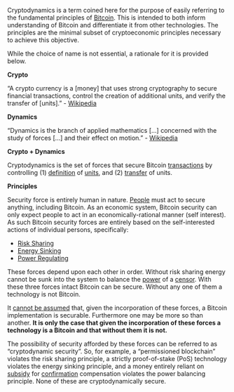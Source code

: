 Cryptodynamics is a term coined here for the purpose of easily referring to the fundamental principles of [Bitcoin](Glossary#bitcoin). This is intended to both inform understanding of Bitcoin and differentiate it from other technologies. The principles are the minimal subset of cryptoeconomic principles necessary to achieve this objective.

While the choice of name is not essential, a rationale for it is provided below.

**Crypto**

“A crypto currency is a [money] that uses strong cryptography to secure financial transactions, control the creation of additional units, and verify the transfer of [units].” - [Wikipedia](https://en.m.wikipedia.org/wiki/Cryptocurrency)

**Dynamics**

“Dynamics is the branch of applied mathematics [...] concerned with the study of forces [...] and their effect on motion.” - [Wikipedia](https://en.m.wikipedia.org/wiki/Dynamics_(mechanics))

**Crypto + Dynamics**

Cryptodynamics is the set of forces that secure Bitcoin [transactions](Glossary#transaction) by controlling (1) [definition](Glossary#validity) of [units](Glossary#unit), and (2) [transfer](Glossary#confirmation) of units.

**Principles**

Security force is entirely human in nature. [People](Glossary#person) must act to secure anything, including Bitcoin. As an economic system, Bitcoin security can only expect people to act in an economically-rational manner (self interest). As such Bitcoin security forces are entirely based on the self-interested actions of individual persons, specifically:

* [Risk Sharing](Risk-Sharing-Principle)
* [Energy Sinking](Proof-of-Stake-Fallacy)
* [Power Regulating](Censorship-Resistance-Property)

These forces depend upon each other in order. Without risk sharing energy cannot be sunk into the system to balance the [power](Glossary#power) of a [censor](Glossary#censorship). With these three forces intact Bitcoin can be secure. Without any one of them a technology is not Bitcoin.

It [cannot be assumed](Axiom-of-Resistance) that, given the incorporation of these forces, a Bitcoin implementation is securable. Furthermore one may be more so than another. **It is only the case that given the incorporation of these forces a technology is a Bitcoin and that without them it is not.**

The possibility of security afforded by these forces can be referred to as “cryptodynamic security”. So, for example, a “permissioned blockchain” violates the risk sharing principle, a strictly proof-of-stake (PoS) technology violates the energy sinking principle, and a money entirely reliant on [subsidy](Glossary#subsidy) for [confirmation](Glossary#confirmation) compensation violates the power balancing principle. None of these are cryptodynamically secure.